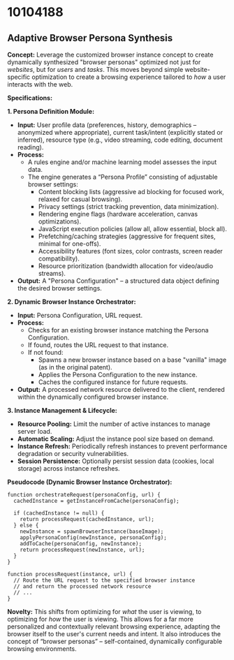 # 10104188

## Adaptive Browser Persona Synthesis

**Concept:** Leverage the customized browser instance concept to create dynamically synthesized "browser personas" optimized not just for *websites*, but for *users* and *tasks*. This moves beyond simple website-specific optimization to create a browsing experience tailored to *how* a user interacts with the web.

**Specifications:**

**1. Persona Definition Module:**

*   **Input:** User profile data (preferences, history, demographics – anonymized where appropriate), current task/intent (explicitly stated or inferred), resource type (e.g., video streaming, code editing, document reading).
*   **Process:**
    *   A rules engine and/or machine learning model assesses the input data.
    *   The engine generates a “Persona Profile” consisting of adjustable browser settings:
        *   Content blocking lists (aggressive ad blocking for focused work, relaxed for casual browsing).
        *   Privacy settings (strict tracking prevention, data minimization).
        *   Rendering engine flags (hardware acceleration, canvas optimizations).
        *   JavaScript execution policies (allow all, allow essential, block all).
        *   Prefetching/caching strategies (aggressive for frequent sites, minimal for one-offs).
        *   Accessibility features (font sizes, color contrasts, screen reader compatibility).
        *   Resource prioritization (bandwidth allocation for video/audio streams).
*   **Output:** A "Persona Configuration" – a structured data object defining the desired browser settings.

**2. Dynamic Browser Instance Orchestrator:**

*   **Input:** Persona Configuration, URL request.
*   **Process:**
    *   Checks for an existing browser instance matching the Persona Configuration.
    *   If found, routes the URL request to that instance.
    *   If not found:
        *   Spawns a new browser instance based on a base "vanilla" image (as in the original patent).
        *   Applies the Persona Configuration to the new instance.
        *   Caches the configured instance for future requests.
*   **Output:** A processed network resource delivered to the client, rendered within the dynamically configured browser instance.

**3. Instance Management & Lifecycle:**

*   **Resource Pooling:** Limit the number of active instances to manage server load.
*   **Automatic Scaling:** Adjust the instance pool size based on demand.
*   **Instance Refresh:** Periodically refresh instances to prevent performance degradation or security vulnerabilities.
*   **Session Persistence:** Optionally persist session data (cookies, local storage) across instance refreshes.

**Pseudocode (Dynamic Browser Instance Orchestrator):**

```
function orchestrateRequest(personaConfig, url) {
  cachedInstance = getInstanceFromCache(personaConfig);

  if (cachedInstance != null) {
    return processRequest(cachedInstance, url);
  } else {
    newInstance = spawnBrowserInstance(baseImage);
    applyPersonaConfig(newInstance, personaConfig);
    addToCache(personaConfig, newInstance);
    return processRequest(newInstance, url);
  }
}

function processRequest(instance, url) {
  // Route the URL request to the specified browser instance
  // and return the processed network resource
  // ...
}
```

**Novelty:**  This shifts from optimizing for *what* the user is viewing, to optimizing for *how* the user is viewing.  This allows for a far more personalized and contextually relevant browsing experience, adapting the browser itself to the user's current needs and intent. It also introduces the concept of “browser personas” – self-contained, dynamically configurable browsing environments.